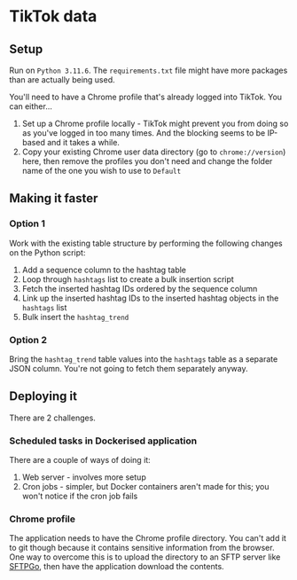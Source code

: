 # TikTok data

## Setup

Run on `Python 3.11.6`. The `requirements.txt` file might have more packages than are
actually being used.

You'll need to have a Chrome profile that's already logged into TikTok. You can either...

1. Set up a Chrome profile locally - TikTok might prevent you from doing so as you've logged in too many times.
   And the blocking seems to be IP-based and it takes a while.
2. Copy your existing Chrome user data directory (go to `chrome://version`) here, then remove the profiles you
   don't need and change the folder name of the one you wish to use to `Default`

## Making it faster

### Option 1

Work with the existing table structure by performing the following changes on the Python script:

1. Add a sequence column to the hashtag table
2. Loop through `hashtags` list to create a bulk insertion script
3. Fetch the inserted hashtag IDs ordered by the sequence column
4. Link up the inserted hashtag IDs to the inserted hashtag objects in the `hashtags` list
5. Bulk insert the `hashtag_trend`

### Option 2

Bring the `hashtag_trend` table values into the `hashtags` table as a separate JSON column.
You're not going to fetch them separately anyway.

## Deploying it

There are 2 challenges.

### Scheduled tasks in Dockerised application

There are a couple of ways of doing it:

1. Web server - involves more setup
2. Cron jobs - simpler, but Docker containers aren't made for this; you won't notice if the cron job fails

### Chrome profile

The application needs to have the Chrome profile directory. You can't add it to git though because
it contains sensitive information from the browser. One way to overcome this is to upload the
directory to an SFTP server like [SFTPGo](https://github.com/drakkan/sftpgo), then have the application
download the contents.
